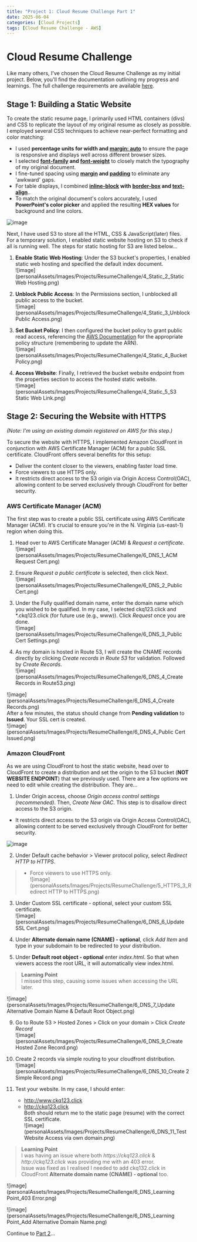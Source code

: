 ```yaml
---
title: "Project 1: Cloud Resume Challenge Part 1"
date: 2025-06-04
categories: [Cloud Projects]
tags: [Cloud Resume Challenge - AWS]
---
```


# Cloud Resume Challenge  
Like many others, I've chosen the Cloud Resume Challenge as my initial project. Below, you'll find the documentation outlining my progress and learnings. The full challenge requirements are available [here](https://cloudresumechallenge.dev/docs/the-challenge/aws/).  
  
  
## Stage 1: Building a Static Website
To create the static resume page, I primarily used HTML containers (divs) and CSS to replicate the layout of my original resume as closely as possible. I employed several CSS techniques to achieve near-perfect formatting and color matching:  
- I used **percentage units for width and <ins>margin: auto</ins>** to ensure the page is responsive and displays well across different browser sizes.
- I selected **<ins>font-family</ins> and <ins>font-weight</ins>** to closely match the typography of my original document.
- I fine-tuned spacing using **<ins>margin</ins> and <ins>padding</ins>** to eliminate any 'awkward' gaps.
- For table displays, I combined **<ins>inline-block</ins> with <ins>border-box</ins> and <ins>text-align</ins>**..
- To match the original document's colors accurately, I used **PowerPoint's color picker** and applied the resulting **HEX values** for background and line colors.
  
![image](personalAssets/Images/Projects/ResumeChallenge/3_CSS.png)
  
Next, I have used S3 to store all the HTML, CSS & JavaScript(later) files.  
For a temporary solution, I enabled static website hosting on S3 to check if all is running well. The steps for static hosting for S3 are listed below...
  
1. **Enable Static Web Hosting**: Under the S3 bucket's properties, I enabled static web hosting and specified the default index document.  
![image](personalAssets/Images/Projects/ResumeChallenge/4_Static_2_Static Web Hosting.png)
  
2. **Unblock Public Access**: In the Permissions section, I unblocked all public access to the bucket.  
![image](personalAssets/Images/Projects/ResumeChallenge/4_Static_3_Unblock Public Access.png)  
  
3. **Set Bucket Policy**: I then configured the bucket policy to grant public read access, referencing the [AWS Documentation](https://docs.aws.amazon.com/AmazonS3/latest/userguide/HostingWebsiteOnS3Setup.html#step4-add-bucket-policy-make-content-public) for the appropriate policy structure (remembering to update the ARN).  
![image](personalAssets/Images/Projects/ResumeChallenge/4_Static_4_Bucket Policy.png)  
  
4. **Access Website**: Finally, I retrieved the bucket website endpoint from the properties section to access the hosted static website.  
![image](personalAssets/Images/Projects/ResumeChallenge/4_Static_5_S3 Static Web Link.png) 
  
  
## Stage 2: Securing the Website with HTTPS
_(Note: I'm using an existing domain registered on AWS for this step.)_  
  
To secure the website with HTTPS, I implemented Amazon CloudFront in conjunction with AWS Certificate Manager (ACM) for a public SSL certificate. CloudFront offers several benefits for this setup:  
+ Deliver the content closer to the viewers, enabling faster load time.
+ Force viewers to use HTTPS only.
+ It restricts direct access to the S3 origin via Origin Access Control(OAC), allowing content to be served exclusively through CloudFront for better security.
  
  
### AWS Certificate Manager (ACM) 
The first step was to create a public SSL certificate using AWS Certificate Manager (ACM). It's crucial to ensure you're in the N. Virginia (us-east-1) region when doing this.
  
1. Head over to AWS Certificate Manager (ACM) & _Request a certificate_.  
![image](personalAssets/Images/Projects/ResumeChallenge/6_DNS_1_ACM Request Cert.png)
  
2. Ensure _Request a public certificate_ is selected, then click Next.  
![image](personalAssets/Images/Projects/ResumeChallenge/6_DNS_2_Public Cert.png)
  
3. Under the Fully qualified domain name, enter the domain name which you wished to be qualified. In my case, I selected ckq123.click and *.ckq123.click (for future use (e.g., www)). Click _Request_ once you are done.   
![image](personalAssets/Images/Projects/ResumeChallenge/6_DNS_3_Public Cert Settings.png)

4. As my domain is hosted in Route 53, I will create the CNAME records directly by clicking _Create records in Route 53_ for validation. Followed by _Create Records_.  
![image](personalAssets/Images/Projects/ResumeChallenge/6_DNS_4_Create Records in Route53.png)
    
![image](personalAssets/Images/Projects/ResumeChallenge/6_DNS_4_Create Records.png)  
After a few minutes, the status should change from **Pending validation** to **Issued**. Your SSL cert is created.  
![image](personalAssets/Images/Projects/ResumeChallenge/6_DNS_4_Public Cert Issued.png)
  
  
### Amazon CloudFront  
As we are using CloudFront to host the static website, head over to CloudFront to create a distribution and set the origin to the S3 bucket (**NOT WEBSITE ENDPOINT**) that we previously used. There are a few options we need to edit while creating the distribution. They are...  
1. Under Origin access, choose _Origin access control settings (recommended)_. Then, _Create New OAC_. This step is to disallow direct access to the S3 origin.  
+ It restricts direct access to the S3 origin via Origin Access Control(OAC), allowing content to be served exclusively through CloudFront for better security.  

![image](personalAssets/Images/Projects/ResumeChallenge/5_HTTPS_2_OAC.png)
  
2. Under Default cache behavior > Viewer protocol policy, select _Redirect HTTP to HTTPS_.  
>+ Force viewers to use HTTPS only.  
![image](personalAssets/Images/Projects/ResumeChallenge/5_HTTPS_3_Redirect HTTP to HTTPS.png)
   
3. Under Custom SSL certificate - optional, select your custom SSL certificate.  
![image](personalAssets/Images/Projects/ResumeChallenge/6_DNS_6_Update SSL Cert.png)
  
4. Under **Alternate domain name (CNAME) - optional**, click _Add Item_ and type in your subdomain to be redirected to your distribution.  
5. Under **Default root object - optional** enter _index.html_. So that when viewers access the root URL, it will automatically view index.html.
>**Learning Point**  
I missed this step, causing some issues when accessing the URL later.
  
![image](personalAssets/Images/Projects/ResumeChallenge/6_DNS_7_Update Alternative Domain Name & Default Root Object.png)
  
9. Go to Route 53 > Hosted Zones > Click on your domain > Click _Create Record_  
![image](personalAssets/Images/Projects/ResumeChallenge/6_DNS_9_Create Hosted Zone Record.png)
  
10. Create 2 records via simple routing to your cloudfront distribution.  
![image](personalAssets/Images/Projects/ResumeChallenge/6_DNS_10_Create 2 Simple Record.png)
  
11. Test your website. In my case, I should enter:  
    - http://www.ckq123.click
    - http://ckq123.click  
    Both should return me to the static page (resume) with the correct SSL certificate.  
![image](personalAssets/Images/Projects/ResumeChallenge/6_DNS_11_Test Website Access via own domain.png)
  
>**Learning Point**  
I was having an issue where both _https://ckq123.click_ & _http://ckq123.click_ was providing me with an 403 error.  
Issue was fixed as I realised I needed to add ckq132.click in CloudFront **Alternate domain name (CNAME) - optional** too.  

![image](personalAssets/Images/Projects/ResumeChallenge/6_DNS_Learning Point_403 Error.png)
  
![image](personalAssets/Images/Projects/ResumeChallenge/6_DNS_Learning Point_Add Alternative Domain Name.png)
  
  
Continue to [Part 2](https://c-kq.github.io/posts/CloudResumeChallenge-Part2/)...
